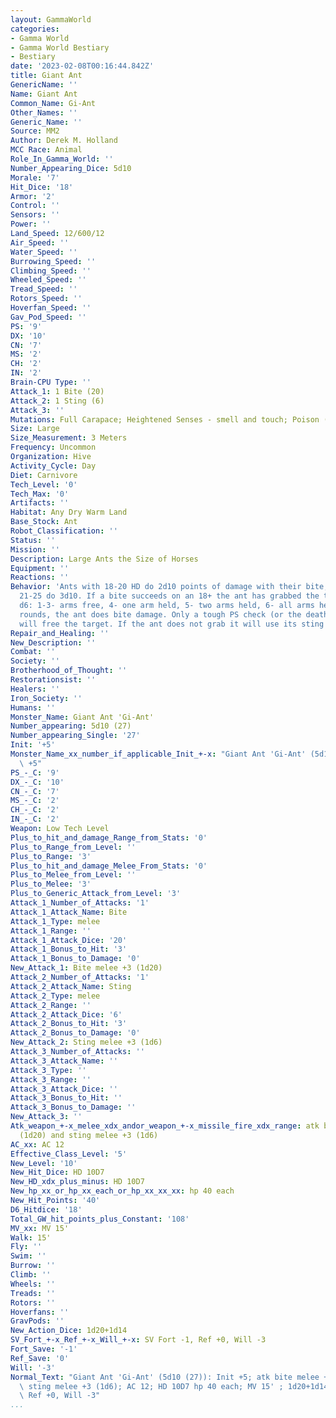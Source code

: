 ```yaml
---
layout: GammaWorld
categories:
- Gamma World
- Gamma World Bestiary
- Bestiary
date: '2023-02-08T00:16:44.842Z'
title: Giant Ant
GenericName: ''
Name: Giant Ant
Common_Name: Gi-Ant
Other_Names: ''
Generic_Name: ''
Source: MM2
Author: Derek M. Holland
MCC Race: Animal
Role_In_Gamma_World: ''
Number_Appearing_Dice: 5d10
Morale: '7'
Hit_Dice: '18'
Armor: '2'
Control: ''
Sensors: ''
Power: ''
Land_Speed: 12/600/12
Air_Speed: ''
Water_Speed: ''
Burrowing_Speed: ''
Climbing_Speed: ''
Wheeled_Speed: ''
Tread_Speed: ''
Rotors_Speed: ''
Hoverfan_Speed: ''
Gav_Pod_Speed: ''
PS: '9'
DX: '10'
CN: '7'
MS: '2'
CH: '2'
IN: '2'
Brain-CPU Type: ''
Attack_1: 1 Bite (20)
Attack_2: 1 Sting (6)
Attack_3: ''
Mutations: Full Carapace; Heightened Senses - smell and touch; Poison (into 18/destructive)
Size: Large
Size_Measurement: 3 Meters
Frequency: Uncommon
Organization: Hive
Activity_Cycle: Day
Diet: Carnivore
Tech_Level: '0'
Tech_Max: '0'
Artifacts: ''
Habitat: Any Dry Warm Land
Base_Stock: Ant
Robot_Classification: ''
Status: ''
Mission: ''
Description: Large Ants the Size of Horses
Equipment: ''
Reactions: ''
Behavior: 'Ants with 18-20 HD do 2d10 points of damage with their bite, those with
  21-25 do 3d10. If a bite succeeds on an 18+ the ant has grabbed the target. Roll
  d6: 1-3- arms free, 4- one arm held, 5- two arms held, 6- all arms held. One subsequent
  rounds, the ant does bite damage. Only a tough PS check (or the death of the ant)
  will free the target. If the ant does not grab it will use its sting on the target.'
Repair_and_Healing: ''
New_Description: ''
Combat: ''
Society: ''
Brotherhood_of_Thought: ''
Restorationsist: ''
Healers: ''
Iron_Society: ''
Humans: ''
Monster_Name: Giant Ant 'Gi-Ant'
Number_appearing: 5d10 (27)
Number_appearing_Single: '27'
Init: '+5'
Monster_Name_xx_number_if_applicable_Init_+-x: "Giant Ant 'Gi-Ant' (5d10 (27)): Init\
  \ +5"
PS_-_C: '9'
DX_-_C: '10'
CN_-_C: '7'
MS_-_C: '2'
CH_-_C: '2'
IN_-_C: '2'
Weapon: Low Tech Level
Plus_to_hit_and_damage_Range_from_Stats: '0'
Plus_to_Range_from_Level: ''
Plus_to_Range: '3'
Plus_to_hit_and_damage_Melee_From_Stats: '0'
Plus_to_Melee_from_Level: ''
Plus_to_Melee: '3'
Plus_to_Generic_Attack_from_Level: '3'
Attack_1_Number_of_Attacks: '1'
Attack_1_Attack_Name: Bite
Attack_1_Type: melee
Attack_1_Range: ''
Attack_1_Attack_Dice: '20'
Attack_1_Bonus_to_Hit: '3'
Attack_1_Bonus_to_Damage: '0'
New_Attack_1: Bite melee +3 (1d20)
Attack_2_Number_of_Attacks: '1'
Attack_2_Attack_Name: Sting
Attack_2_Type: melee
Attack_2_Range: ''
Attack_2_Attack_Dice: '6'
Attack_2_Bonus_to_Hit: '3'
Attack_2_Bonus_to_Damage: '0'
New_Attack_2: Sting melee +3 (1d6)
Attack_3_Number_of_Attacks: ''
Attack_3_Attack_Name: ''
Attack_3_Type: ''
Attack_3_Range: ''
Attack_3_Attack_Dice: ''
Attack_3_Bonus_to_Hit: ''
Attack_3_Bonus_to_Damage: ''
New_Attack_3: ''
Atk_weapon_+-x_melee_xdx_andor_weapon_+-x_missile_fire_xdx_range: atk bite melee +3
  (1d20) and sting melee +3 (1d6)
AC_xx: AC 12
Effective_Class_Level: '5'
New_Level: '10'
New_Hit_Dice: HD 10D7
New_HD_xdx_plus_minus: HD 10D7
New_hp_xx_or_hp_xx_each_or_hp_xx_xx_xx: hp 40 each
New_Hit_Points: '40'
D6_Hitdice: '18'
Total_GW_hit_points_plus_Constant: '108'
MV_xx: MV 15'
Walk: 15'
Fly: ''
Swim: ''
Burrow: ''
Climb: ''
Wheels: ''
Treads: ''
Rotors: ''
Hoverfans: ''
GravPods: ''
New_Action_Dice: 1d20+1d14
SV_Fort_+-x_Ref_+-x_Will_+-x: SV Fort -1, Ref +0, Will -3
Fort_Save: '-1'
Ref_Save: '0'
Will: '-3'
Normal_Text: "Giant Ant 'Gi-Ant' (5d10 (27)): Init +5; atk bite melee +3 (1d20) and\
  \ sting melee +3 (1d6); AC 12; HD 10D7 hp 40 each; MV 15' ; 1d20+1d14; SV Fort -1,\
  \ Ref +0, Will -3"
...
```

